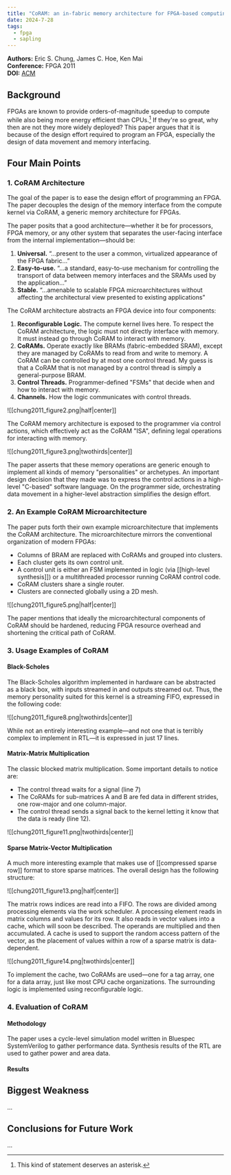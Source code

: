 ```yaml
---
title: "CoRAM: an in-fabric memory architecture for FPGA-based computing"
date: 2024-7-28
tags:
  - fpga
  - sapling
---
```

**Authors:** Eric S. Chung, James C. Hoe, Ken Mai<br>
**Conference:** FPGA 2011<br>
**DOI:** [ACM](https://dl.acm.org/doi/abs/10.1145/1950413.1950435)

## Background

FPGAs are known to provide orders-of-magnitude speedup to compute while also being more energy efficient than CPUs.[^1] If they're so great, why then are not they more widely deployed? This paper argues that it is because of the design effort required to program an FPGA, especially the design of data movement and memory interfacing.

[^1]: This kind of statement deserves an asterisk.

## Four Main Points

### 1. CoRAM Architecture

The goal of the paper is to ease the design effort of programming an FPGA. The paper decouples the design of the memory interface from the compute kernel via CoRAM, a generic memory architecture for FPGAs.

The paper posits that a good architecture—whether it be for processors, FPGA memory, or any other system that separates the user-facing interface from the internal implementation—should be:
1. **Universal.** “...present to the user a common, virtualized appearance of the FPGA fabric…”
2. **Easy-to-use.** “...a standard, easy-to-use mechanism for controlling the transport of data between memory interfaces and the SRAMs used by the application…”
3. **Stable.** “...amenable to scalable FPGA microarchitectures without affecting the architectural view presented to existing applications”

The CoRAM architecture abstracts an FPGA device into four components:
1. **Reconfigurable Logic.** The compute kernel lives here. To respect the CoRAM architecture, the logic must not directly interface with memory. It must instead go through CoRAM to interact with memory.
2. **CoRAMs.** Operate exactly like BRAMs (fabric-embedded SRAM), except they are managed by CoRAMs to read from and write to memory. A CoRAM can be controlled by at most one control thread. My guess is that a CoRAM that is not managed by a control thread is simply a general-purpose BRAM.
3. **Control Threads.** Programmer-defined "FSMs" that decide when and how to interact with memory.
4. **Channels.** How the logic communicates with control threads.

![[chung2011_figure2.png|half|center]]

The CoRAM memory architecture is exposed to the programmer via control actions, which effectively act as the CoRAM "ISA", defining legal operations for interacting with memory.

![[chung2011_figure3.png|twothirds|center]]

The paper asserts that these memory operations are generic enough to implement all kinds of memory "personalities" or archetypes. An important design decision that they made was to express the control actions in a high-level "C-based" software language. On the programmer side, orchestrating data movement in a higher-level abstraction simplifies the design effort.

### 2. An Example CoRAM Microarchitecture

The paper puts forth their own example microarchitecture that implements the CoRAM architecture. The microarchitecture mirrors the conventional organization of modern FPGAs:

- Columns of BRAM are replaced with CoRAMs and grouped into clusters.
- Each cluster gets its own control unit.
- A control unit is either an FSM implemented in logic (via [[high-level synthesis]]) or a multithreaded processor running CoRAM control code.
- CoRAM clusters share a single router.
- Clusters are connected globally using a 2D mesh.

![[chung2011_figure5.png|half|center]]

The paper mentions that ideally the microarchitectural components of CoRAM should be hardened, reducing FPGA resource overhead and shortening the critical path of CoRAM.

### 3. Usage Examples of CoRAM

#### Black-Scholes
The Black-Scholes algorithm implemented in hardware can be abstracted as a black box, with inputs streamed in and outputs streamed out. Thus, the memory personality suited for this kernel is a streaming FIFO, expressed in the following code:

![[chung2011_figure8.png|twothirds|center]]

While not an entirely interesting example—and not one that is terribly complex to implement in RTL—it is expressed in just 17 lines.
#### Matrix-Matrix Multiplication
The classic blocked matrix multiplication. Some important details to notice are:
- The control thread waits for a signal (line 7)
- The CoRAMs for sub-matrices A and B are fed data in different strides, one row-major and one column-major.
- The control thread sends a signal back to the kernel letting it know that the data is ready (line 12).

![[chung2011_figure11.png|twothirds|center]]

#### Sparse Matrix-Vector Multiplication
A much more interesting example that makes use of [[compressed sparse row]] format to store sparse matrices. The overall design has the following structure:

![[chung2011_figure13.png|half|center]]

The matrix rows indices are read into a FIFO. The rows are divided among processing elements via the work scheduler. A processing element reads in matrix columns and values for its row. It also reads in vector values into a cache, which will soon be described. The operands are multiplied and then accumulated. A cache is used to support the random access pattern of the vector, as the placement of values within a row of a sparse matrix is data-dependent.

![[chung2011_figure14.png|twothirds|center]]

To implement the cache, two CoRAMs are used—one for a tag array, one for a data array, just like most CPU cache organizations. The surrounding logic is implemented using reconfigurable logic.
### 4. Evaluation of CoRAM

#### Methodology
The paper uses a cycle-level simulation model written in Bluespec SystemVerilog to gather performance data. Synthesis results of the RTL are used to gather power and area data.

#### Results


## Biggest Weakness

...

## Conclusions for Future Work

...
